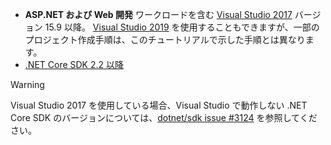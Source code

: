 * **ASP.NET および Web 開発** ワークロードを含む [Visual Studio 2017](https://visualstudio.microsoft.com/downloads/) バージョン 15.9 以降。 [Visual Studio 2019](https://visualstudio.microsoft.com/downloads/?utm_medium=microsoft&utm_source=docs.microsoft.com&utm_campaign=inline+link&utm_content=download+vs2019) を使用することもできますが、一部のプロジェクト作成手順は、このチュートリアルで示した手順とは異なります。
* [.NET Core SDK 2.2 以降](https://dotnet.microsoft.com/download/dotnet-core)

> [!WARNING]
> Visual Studio 2017 を使用している場合、Visual Studio で動作しない .NET Core SDK のバージョンについては、[dotnet/sdk issue #3124](https://github.com/dotnet/sdk/issues/3124) を参照してください。
